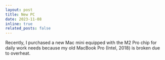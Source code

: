 ```yaml
---
layout: post
title: New PC
date: 2023-11-08
inline: true
related_posts: false
---
```


Recently, I purchased a new Mac mini equipped with the M2 Pro chip for daily work needs because my old MacBook Pro (Intel, 2018) is broken due to overheat.
